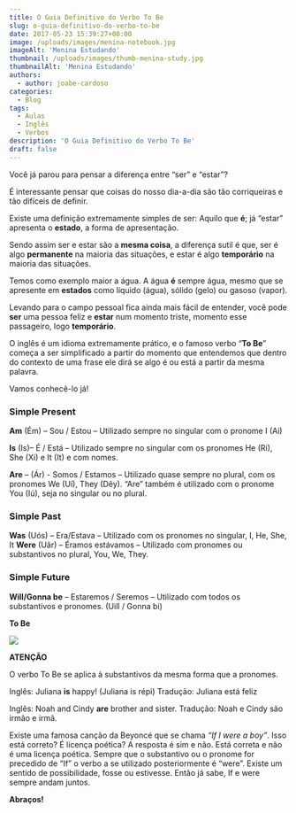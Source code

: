 ```yaml
---
title: O Guia Definitivo do Verbo To Be
slug: o-guia-definitivo-do-verbo-to-be
date: 2017-05-23 15:39:27+00:00
image: /uploads/images/menina-notebook.jpg
imageAlt: 'Menina Estudando'
thumbnail: /uploads/images/thumb-menina-study.jpg
thumbnailAlt: 'Menina Estudando'
authors:
  - author: joabe-cardoso
categories:
  - Blog
tags:
  - Aulas
  - Inglês
  - Verbos
description: 'O Guia Definitivo do Verbo To Be'
draft: false
---
```


Você já parou para pensar a diferença entre “ser” e “estar”?

É interessante pensar que coisas do nosso dia-a-dia são tão corriqueiras e tão difíceis de definir.

Existe uma definição extremamente simples de ser: Aquilo que **é**; já “estar” apresenta o **estado**, a forma de apresentação.

Sendo assim ser e estar são a **mesma coisa**, a diferença sutil é que, ser é algo **permanente** na maioria das situações, e estar é algo **temporário** na maioria das situações.

Temos como exemplo maior a água. A água **é** sempre água, mesmo que se apresente em **estados** como líquido (água), sólido (gelo) ou gasoso (vapor).

Levando para o campo pessoal fica ainda mais fácil de entender, você pode **ser** uma pessoa feliz e **estar** num momento triste, momento esse passageiro, logo **temporário**.

O inglês é um idioma extremamente prático, e o famoso verbo “**To Be**” começa a ser simplificado a partir do momento que entendemos que dentro do contexto de uma frase ele dirá se algo é ou está a partir da mesma palavra.

Vamos conhecê-lo já!

### Simple Present

**Am** (Ém) – Sou / Estou – Utilizado sempre no singular com o pronome I (Ai)

**Is** (Is)– É / Está – Utilizado sempre no singular com os pronomes He (Ri), She (Xi) e It (It) e com nomes.

**Are** – (Ár) - Somos / Estamos – Utilizado quase sempre no plural, com os pronomes We (Uí), They (Dêy). “Are” também é utilizado com o pronome You (Iú), seja no singular ou no plural.

### Simple Past

**Was** (Uós) – Era/Estava – Utilizado com os pronomes no singular, I, He, She, It
**Were** (Uãr) – Éramos estávamos – Utilizado com pronomes ou substantivos no plural, You, We, They.

### Simple Future

**Will/Gonna be** – Estaremos / Seremos – Utilizado com todos os substantivos e pronomes.
(Uill / Gonna bi)

**To Be**

![](http://youbetschool.com/wp-content/uploads/2017/05/To-be-1-1-300x156.png)

**ATENÇÃO**

O verbo To Be se aplica à substantivos da mesma forma que a pronomes.

Inglês: Juliana **is** happy! (Juliana is répi)
Tradução: Juliana está feliz

Inglês: Noah and Cindy **are** brother and sister.
Tradução: Noah e Cindy são irmão e irmã.

Existe uma famosa canção da Beyoncé que se chama _“If I were a boy”_.
Isso está correto? É licença poética?
A resposta é sim e não. Está correta e não é uma licença poética.
Sempre que o substantivo ou o pronome for precedido de “If” o verbo a se utilizado posteriormente é “were”.
Existe um sentido de possibilidade, fosse ou estivesse.
Então já sabe, If e were sempre andam juntos.

**Abraços!**
